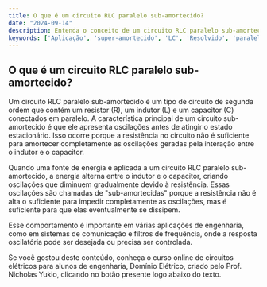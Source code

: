 ```yaml
---
title: O que é um circuito RLC paralelo sub-amortecido?
date: "2024-09-14"
description: Entenda o conceito de um circuito RLC paralelo sub-amortecido e suas características.
keywords: ['Aplicação', 'super-amortecido', 'LC', 'Resolvido', 'paralelo', 'Fonte', 'sub-amortecida']
---
```


## O que é um circuito RLC paralelo sub-amortecido?

Um circuito RLC paralelo sub-amortecido é um tipo de circuito de segunda ordem que contém um resistor (R), um indutor (L) e um capacitor (C) conectados em paralelo. A característica principal de um circuito sub-amortecido é que ele apresenta oscilações antes de atingir o estado estacionário. Isso ocorre porque a resistência no circuito não é suficiente para amortecer completamente as oscilações geradas pela interação entre o indutor e o capacitor.

Quando uma fonte de energia é aplicada a um circuito RLC paralelo sub-amortecido, a energia alterna entre o indutor e o capacitor, criando oscilações que diminuem gradualmente devido à resistência. Essas oscilações são chamadas de "sub-amortecidas" porque a resistência não é alta o suficiente para impedir completamente as oscilações, mas é suficiente para que elas eventualmente se dissipem.

Esse comportamento é importante em várias aplicações de engenharia, como em sistemas de comunicação e filtros de frequência, onde a resposta oscilatória pode ser desejada ou precisa ser controlada.

Se você gostou deste conteúdo, conheça o curso online de circuitos elétricos para alunos de engenharia, Domínio Elétrico, criado pelo Prof. Nicholas Yukio, clicando no botão presente logo abaixo do texto.